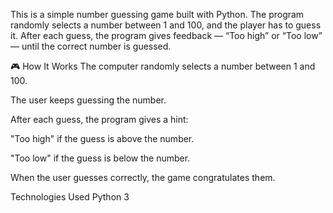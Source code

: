 This is a simple number guessing game built with Python. The program randomly selects a number between 1 and 100, and the player has to guess it. After each guess, the program gives feedback — “Too high” or “Too low” — until the correct number is guessed.

🎮 How It Works
The computer randomly selects a number between 1 and 100.

The user keeps guessing the number.

After each guess, the program gives a hint:

"Too high" if the guess is above the number.

"Too low" if the guess is below the number.

When the user guesses correctly, the game congratulates them.

Technologies Used
Python 3
